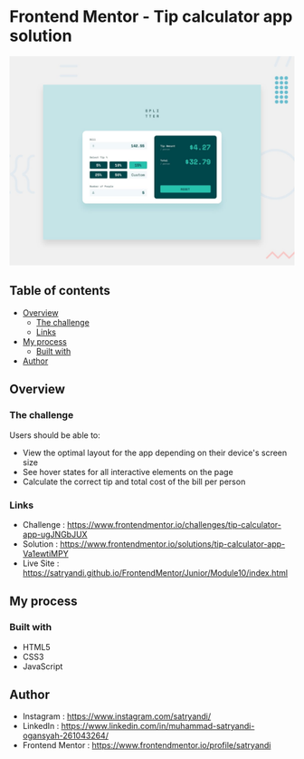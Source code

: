 # Frontend Mentor - Tip calculator app solution

![Tip Calculator App](assets/images/desktop-preview.jpg)

## Table of contents

- [Overview](#overview)
  - [The challenge](#the-challenge)
  - [Links](#links)
- [My process](#my-process)
  - [Built with](#built-with)
- [Author](#author)

## Overview

### The challenge

Users should be able to:

- View the optimal layout for the app depending on their device's screen size
- See hover states for all interactive elements on the page
- Calculate the correct tip and total cost of the bill per person

### Links

- Challenge : https://www.frontendmentor.io/challenges/tip-calculator-app-ugJNGbJUX
- Solution : https://www.frontendmentor.io/solutions/tip-calculator-app-Va1ewtiMPY
- Live Site : https://satryandi.github.io/FrontendMentor/Junior/Module10/index.html

## My process

### Built with

- HTML5
- CSS3
- JavaScript

## Author

- Instagram : https://www.instagram.com/satryandi/
- LinkedIn : https://www.linkedin.com/in/muhammad-satryandi-ogansyah-261043264/
- Frontend Mentor : https://www.frontendmentor.io/profile/satryandi

